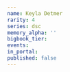 ```yaml
---
name: Keyla Detmer
rarity: 4
series: dsc
memory_alpha: ''
bigbook_tier:
events:
in_portal:
published: false
---
```

